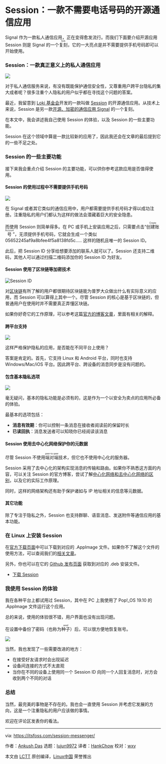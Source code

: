 [#]: collector: (lujun9972)
[#]: translator: (HankChow)
[#]: reviewer: (wxy)
[#]: publisher: (wxy)
[#]: url: (https://linux.cn/article-11982-1.html)
[#]: subject: (Session: An Open Source Private Messenger That Doesn’t Need Your Phone Number)
[#]: via: (https://itsfoss.com/session-messenger/)
[#]: author: (Ankush Das https://itsfoss.com/author/ankush/)

Session：一款不需要电话号码的开源通信应用
======

Signal 作为一款私人通信应用，正在变得愈发流行。而我们下面要介绍开源应用 Session 则是 Signal 的一个<ruby>复刻<rt>fork</rt></ruby>，它的一大亮点是并不需要提供手机号码即可以开始使用。

### Session：一款真正意义上的私人通信应用

![][1]

对于私人通信服务来说，有没有既能保护通信安全性，又尊重用户跨平台隐私的集大成者呢？很多注重个人隐私的用户似乎都在寻找这个问题的答案。

最近，我留意到 [Loki 基金会][3]开发的一款叫做 [Session][2] 的开源通信应用。从技术上来说，Session 是另一款[开源、加密的通信应用 Signal][4] 的一个复刻。

在本文中，我会讲述我自己使用 Session 的体验，以及 Session 的一些主要功能。

Session 在这个领域中算是一款比较新的应用了，因此我还会在文章的最后提到它的一些不足之处。

### Session 的一些主要功能

接下来我会重点介绍 Session 的主要功能，可以供你参考这款应用是否值得使用。

#### Session 的使用过程中不需要提供手机号码

![][5]

在 Signal 或者其它类似的通信应用中，用户都需要提供手机号码才得以成功注册。注重隐私的用户们都认为这样的做法会潜藏着巨大的安全隐患。

而使用 Session 则简单得多。在 PC 或手机上安装应用之后，只需要点击“<ruby>创建账号<rt>Create Account</rt></ruby>”，无须提供手机号码，它就会生成一个类似 05652245af9a8bfee4f5a8138fd5c..... 这样的随机且唯一的 Session ID。

此后，把 Session ID 分享给想要添加的联系人就可以了。Session 还支持二维码，其他人可以通过扫描二维码添加你的 Session ID 为好友。

#### Session 使用了区块链等加密技术

![Session ID][6]

对[区块链][7]有所了解的用户都很期待区块链能为普罗大众做出什么有实际意义的应用，而 Session 可以算得上其中一个。尽管 Session 的核心是基于区块链的，但普通用户在使用时并不需要真正弄懂区块链。

如果你好奇它的工作原理，可以参考这篇[官方的博客文章][8]，里面有相关的解释。

#### 跨平台支持

![][9]

这样严格保护隐私的应用，是否能在不同平台上使用？

答案是肯定的。首先，它支持 Linux 和 Android 平台，同时也支持 Windows/Mac/iOS 平台。因此跨平台、跨设备的消息同步是没有问题的。

#### 包含基本隐私选项

![][10]

毫无疑问，基本的隐私功能是必须有的，这是作为一个以安全为卖点的应用所必备的体验。

最基本的选项包括：

* **消息有效期**：你可以控制一条消息在接收者阅读前的保留时长
* **已读回执**：消息发送者可以知晓你已经阅读该消息

#### Session 使用去中心化网络保护你的元数据

尽管 Session 不使用<ruby>端对端<rt>peer-to-peer</rt></ruby>技术，但它也不使用中心化的服务器。

Session 采用了去中心化的架构实现消息的传输和路由。如果你不熟悉这方面的内容，可以关注 Session 的官方博客，尝试了解[中心化网络和去中心化网络的区别][11]，以及它的实际工作原理。

同时，这样的网络架构还有助于保护诸如与 IP 地址相关的信息等元数据。

#### 其它功能

除了专注于隐私之外，Session 也支持群聊、语音消息、发送附件等通信应用的基本功能。

### 在 Linux 上安装 Session

在[官方下载页面][12]中可以下载到对应的 .AppImage 文件。如果你不了解这个文件的使用方法，可以查阅我们的[相关文章][13]。

另外，你也可以在它的 [Github 发布页面][14] 获取到对应的 .deb 安装文件。

- [下载 Session][12]

### 我使用 Session 的体验

我在各种平台上都试用过 Session，其中在 PC 上我使用了 Pop!\_OS 19.10 的 .AppImage 文件运行这个应用。

总的来说，使用的体验很不错，用户界面也没有出现问题。

在设置中备份了密码（也称为<ruby>种子<rt>seed</rt></ruby>）后，可以很方便地恢复账号。

![][15]

当然，我也发现了一些需要改进的地方：

* 在接受好友请求时会出现延迟
* 设备间连接的方式不太直观
* 当你在不同的设备上使用同一个 Session ID 向同一个人回复消息时，对方会收到两个不同的对话

### 总结

当然，最完美的事物是不存在的。我也会一直使用 Session 并考虑它发展的方向，这是一个注重隐私的用户应该做的事情。

欢迎在评论区发表你的看法。


--------------------------------------------------------------------------------

via: https://itsfoss.com/session-messenger/

作者：[Ankush Das][a]
选题：[lujun9972][b]
译者：[HankChow](https://github.com/HankChow)
校对：[wxy](https://github.com/wxy)

本文由 [LCTT](https://github.com/LCTT/TranslateProject) 原创编译，[Linux中国](https://linux.cn/) 荣誉推出

[a]: https://itsfoss.com/author/ankush/
[b]: https://github.com/lujun9972
[1]: https://i0.wp.com/itsfoss.com/wp-content/uploads/2020/02/session-app.jpg?ssl=1
[2]: https://getsession.org/
[3]: https://loki.foundation/
[4]: https://linux.cn/article-11764-1.html
[5]: https://i1.wp.com/itsfoss.com/wp-content/uploads/2020/02/session-create.jpg?ssl=1
[6]: https://i1.wp.com/itsfoss.com/wp-content/uploads/2020/03/session-application-id.jpg?ssl=1
[7]: https://en.wikipedia.org/wiki/Blockchain
[8]: https://getsession.org/how-session-protects-your-anonymity-with-blockchain-and-crypto/
[9]: https://i0.wp.com/itsfoss.com/wp-content/uploads/2020/02/session-cross-platform.jpg?ssl=1
[10]: https://i2.wp.com/itsfoss.com/wp-content/uploads/2020/02/session-settings.jpg?fit=800%2C512&ssl=1
[11]: https://getsession.org/centralisation-vs-decentralisation-in-private-messaging/
[12]: https://getsession.org/download/
[13]: https://itsfoss.com/use-appimage-linux/
[14]: https://github.com/loki-project/session-desktop/releases
[15]: https://i0.wp.com/itsfoss.com/wp-content/uploads/2020/02/session-seed.jpg?ssl=1
